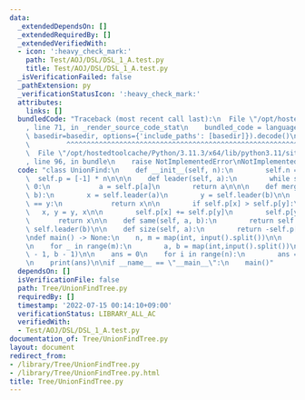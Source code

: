 ```yaml
---
data:
  _extendedDependsOn: []
  _extendedRequiredBy: []
  _extendedVerifiedWith:
  - icon: ':heavy_check_mark:'
    path: Test/AOJ/DSL/DSL_1_A.test.py
    title: Test/AOJ/DSL/DSL_1_A.test.py
  _isVerificationFailed: false
  _pathExtension: py
  _verificationStatusIcon: ':heavy_check_mark:'
  attributes:
    links: []
  bundledCode: "Traceback (most recent call last):\n  File \"/opt/hostedtoolcache/Python/3.11.3/x64/lib/python3.11/site-packages/onlinejudge_verify/documentation/build.py\"\
    , line 71, in _render_source_code_stat\n    bundled_code = language.bundle(stat.path,\
    \ basedir=basedir, options={'include_paths': [basedir]}).decode()\n          \
    \         ^^^^^^^^^^^^^^^^^^^^^^^^^^^^^^^^^^^^^^^^^^^^^^^^^^^^^^^^^^^^^^^^^^^^^^^^^^^^^^^^^\n\
    \  File \"/opt/hostedtoolcache/Python/3.11.3/x64/lib/python3.11/site-packages/onlinejudge_verify/languages/python.py\"\
    , line 96, in bundle\n    raise NotImplementedError\nNotImplementedError\n"
  code: "class UnionFind:\n    def __init__(self, n):\n        self.n = n\n      \
    \  self.p = [-1] * n\n\n\n    def leader(self, a):\n        while self.p[a] >=\
    \ 0:\n            a = self.p[a]\n        return a\n\n\n    def merge(self, a,\
    \ b):\n        x = self.leader(a)\n        y = self.leader(b)\n\n        if x\
    \ == y:\n            return x\n\n        if self.p[x] > self.p[y]:\n         \
    \   x, y = y, x\n\n        self.p[x] += self.p[y]\n        self.p[y] = x\n\n \
    \       return x\n\n    def same(self, a, b):\n        return self.leader(a) ==\
    \ self.leader(b)\n\n    def size(self, a):\n        return -self.p[self.leader(a)]\n\
    \ndef main() -> None:\n    n, m = map(int, input().split())\n\n    uf = UnionFind(n)\n\
    \n    for _ in range(m):\n        a, b = map(int,input().split())\n        uf.merge(a\
    \ - 1, b - 1)\n\n    ans = 0\n    for i in range(n):\n        ans = max(ans, uf.size(i))\n\
    \n    print(ans)\n\nif __name__ == \"__main__\":\n    main()"
  dependsOn: []
  isVerificationFile: false
  path: Tree/UnionFindTree.py
  requiredBy: []
  timestamp: '2022-07-15 00:14:10+09:00'
  verificationStatus: LIBRARY_ALL_AC
  verifiedWith:
  - Test/AOJ/DSL/DSL_1_A.test.py
documentation_of: Tree/UnionFindTree.py
layout: document
redirect_from:
- /library/Tree/UnionFindTree.py
- /library/Tree/UnionFindTree.py.html
title: Tree/UnionFindTree.py
---
```

